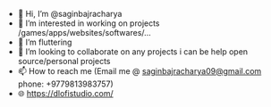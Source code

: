 - 👋 Hi, I’m @saginbajracharya
- 👀 I’m interested in working on projects /games/apps/websites/softwares/...
- 🌱 I’m fluttering
- 💞️ I’m looking to collaborate on any projects i can be help open source/personal projects
- 📫 How to reach me (Email me @ saginbajracharya09@gmail.com phone: +9779813983757)
- 🌐 https://dlofistudio.com/
<!---
saginbajracharya/saginbajracharya is a ✨ special ✨ repository because its `README.md` (this file) appears on your GitHub profile.
You can click the Preview link to take a look at your changes.
--->

